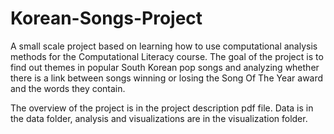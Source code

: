 # Korean-Songs-Project

A small scale project based on learning how to use computational analysis methods for the Computational Literacy course. The goal of the project is to find out themes in popular South Korean pop songs and analyzing whether there is a link between songs winning or losing the Song Of The Year award and the words they contain.

The overview of the project is in the project description pdf file. Data is in the data folder, analysis and visualizations are in the visualization folder.
